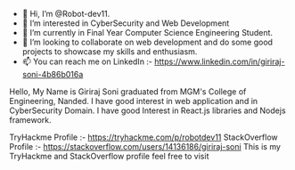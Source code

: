 - 👋 Hi, I’m @Robot-dev11.
- 👀 I’m interested in CyberSecurity and Web Development
- 🌱 I’m currently in Final Year Computer Science Engineering Student.
- 💞️ I’m looking to collaborate on web development and do some good projects to showcase my skills and enthusiasm.
- 📫 You can reach me on LinkedIn :- https://www.linkedin.com/in/giriraj-soni-4b86b016a

<!---
Robot-dev11/Robot-dev11 is a ✨ special ✨ repository because its `README.md` (this file) appears on your GitHub profile.
You can click the Preview link to take a look at your changes.
--->
Hello, My Name is Giriraj Soni graduated from MGM's College of Engineering, Nanded. I have good interest in web application and in CyberSecurity Domain. I have good Interest in React.js libraries and Nodejs framework.

TryHackme Profile :- https://tryhackme.com/p/robotdev11
StackOverflow Profile :- https://stackoverflow.com/users/14136186/giriraj-soni
This is my TryHackme and StackOverflow profile feel free to visit

